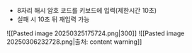 - 8자리 해시 암호 코드를 키보드에 입력(제한시간 10초)
- 실패 시 10초 뒤 재입력 가능

![[Pasted image 20250325175724.png|300]]
![[Pasted image 20250306232728.png|출처: content warning]]
